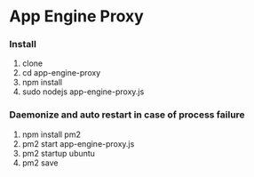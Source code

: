 # App Engine Proxy

### Install
1) clone
2) cd app-engine-proxy
3) npm install
4) sudo nodejs app-engine-proxy.js

### Daemonize and auto restart in case of process failure
1) npm install pm2
2) pm2 start app-engine-proxy.js
3) pm2 startup ubuntu
4) pm2 save
